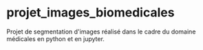 # projet_images_biomedicales

Projet de segmentation d'images réalisé dans le cadre du domaine médicales en python et en jupyter.
